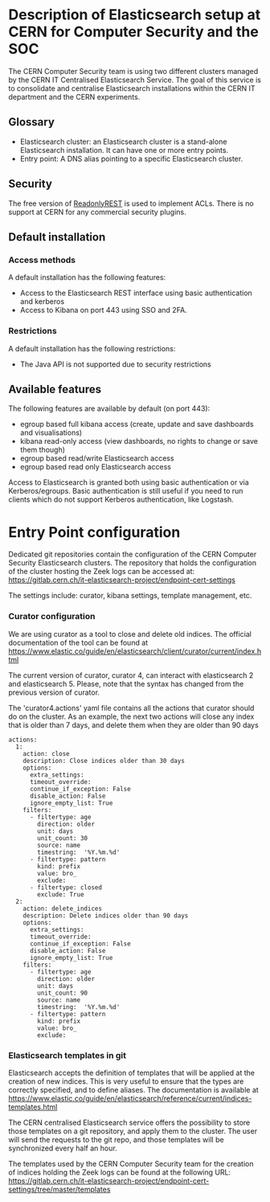 # Description of Elasticsearch setup at CERN for Computer Security and the SOC

The CERN Computer Security team is using two different clusters managed by the CERN IT Centralised Elasticsearch Service. The goal of this service is to consolidate and centralise Elasticsearch installations within the CERN IT department and the CERN experiments.

## Glossary
* Elasticsearch cluster: an Elasticsearch cluster is a stand-alone Elasticsearch installation. It can have one or more entry points.
* Entry point: A DNS alias pointing to a specific Elasticsearch cluster. 

## Security
The free version of [ReadonlyREST](http://readonlyrest.com/) is used to implement ACLs. There is no support at CERN for any commercial security plugins.

## Default installation
### Access methods
A default installation has the following features:
* Access to the Elasticsearch REST interface using basic authentication and kerberos
* Access to Kibana on port 443 using SSO and 2FA.

### Restrictions
A default installation has the following restrictions:
* The Java API is not supported due to security restrictions

## Available features

The following features are available by default (on port 443):
* egroup based full kibana access (create, update and save dashboards and visualisations)
* kibana read-only access (view dashboards, no rights to change or save them though)
* egroup based read/write Elasticsearch access
* egroup based read only Elasticsearch access

Access to Elasticsearch is granted both using basic authentication or via Kerberos/egroups. Basic authentication is still useful if you need to run clients which do not support Kerberos authentication, like Logstash.

# Entry Point configuration

Dedicated git repositories contain the configuration of the CERN Computer Security Elasticsearch clusters. The repository that holds the configuration of the cluster hosting the Zeek logs can be accessed at: https://gitlab.cern.ch/it-elasticsearch-project/endpoint-cert-settings

The settings include: curator, kibana settings, template management, etc.

### Curator configuration

We are using curator as a tool to close and delete old indices. The official documentation of the tool can be found at  https://www.elastic.co/guide/en/elasticsearch/client/curator/current/index.html

The current version of curator, curator 4, can interact with elasticsearch 2 and elasticsearch 5. Please, note that the syntax has changed from the previous version of curator. 

The 'curator4.actions' yaml file contains all the actions that curator should do on the cluster. As an example, the next two actions will close any index that is older than 7 days, and delete them when they are older than 90 days 

```
actions: 
  1:
    action: close
    description: Close indices older than 30 days
    options:
      extra_settings:
      timeout_override:
      continue_if_exception: False
      disable_action: False
      ignore_empty_list: True
    filters:
      - filtertype: age
        direction: older
        unit: days
        unit_count: 30
        source: name
        timestring:  '%Y.%m.%d'
      - filtertype: pattern
        kind: prefix
        value: bro_
        exclude:
      - filtertype: closed
        exclude: True
  2:
    action: delete_indices
    description: Delete indices older than 90 days
    options:
      extra_settings:
      timeout_override:
      continue_if_exception: False
      disable_action: False
      ignore_empty_list: True
    filters:
      - filtertype: age
        direction: older
        unit: days
        unit_count: 90
        source: name
        timestring:  '%Y.%m.%d'
      - filtertype: pattern
        kind: prefix
        value: bro_
        exclude:
```

### Elasticsearch templates in git

Elasticsearch accepts the definition of templates that will be applied at the creation of new indices. This is very useful to ensure that the types are correctly specified, and to define aliases. The documentation is available at https://www.elastic.co/guide/en/elasticsearch/reference/current/indices-templates.html

The CERN centralised Elasticsearch service offers the possibility to store those templates on a git repository, and apply them to the cluster. The user will send the requests to the git repo, and those templates will be synchronized every half an hour. 

The templates used by the CERN Computer Security team for the creation of indices holding the Zeek logs can be found at the following URL: https://gitlab.cern.ch/it-elasticsearch-project/endpoint-cert-settings/tree/master/templates

